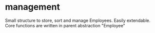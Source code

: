 # management

Small structure to store, sort and manage Employees. 
Easily extendable. Core functions are written in parent abstraction "Employee"
